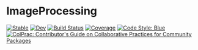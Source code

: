# ImageProcessing

[![Stable](https://img.shields.io/badge/docs-stable-blue.svg)](https://gjunqueira-sys.github.io/ImageProcessing.jl/stable)
[![Dev](https://img.shields.io/badge/docs-dev-blue.svg)](https://gjunqueira-sys.github.io/ImageProcessing.jl/dev)
[![Build Status](https://github.com/gjunqueira-sys/ImageProcessing.jl/actions/workflows/CI.yml/badge.svg?branch=master)](https://github.com/gjunqueira-sys/ImageProcessing.jl/actions/workflows/CI.yml?query=branch%3Amaster)
[![Coverage](https://codecov.io/gh/gjunqueira-sys/ImageProcessing.jl/branch/master/graph/badge.svg)](https://codecov.io/gh/gjunqueira-sys/ImageProcessing.jl)
[![Code Style: Blue](https://img.shields.io/badge/code%20style-blue-4495d1.svg)](https://github.com/invenia/BlueStyle)
[![ColPrac: Contributor's Guide on Collaborative Practices for Community Packages](https://img.shields.io/badge/ColPrac-Contributor's%20Guide-blueviolet)](https://github.com/SciML/ColPrac)
